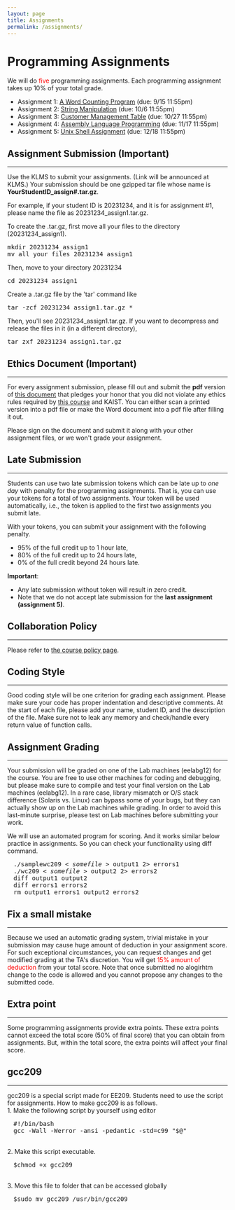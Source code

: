 ```yaml
---
layout: page
title: Assignments
permalink: /assignments/
---
```


<h1> Programming Assignments </h1>

<p>
We will do <font color="#FF0000">five</font> programming
assignments. Each programming assignment takes up 10% of your total grade.
</p>

<ul>
<li> Assignment 1:
<a href="assignment1/index.html"> A Word Counting Program</a> (due: 9/15 11:55pm) </li>
<li> Assignment 2:
<a href="assignment2/index.html"> String Manipulation</a> (due: 10/6 11:55pm) </li>
<li> Assignment 3:
<a href="assignment3/index.html"> Customer Management Table</a> (due: 10/27 11:55pm) </li>
<li> Assignment 4:
<a href="assignment4/index.html"> Assembly Language Programming</a> (due: 11/17 11:55pm) </li>
<li> Assignment 5:
<a href="assignment5/index.html"> Unix Shell Assignment</a> (due: 12/18 11:55pm) </li>
</ul>

<!-- 2023 ### SPRING Schedule ###
<ul>
<li> Assignment 1:
<a href="assignment1/index.html"> A Word Counting Program</a> (due: 03/15 11:55pm) </li>
<li> Assignment 2:
<a href="assignment2/index.html"> String Manipulation</a> (due: 04/02 11:55pm) </li>
<li> Assignment 3:
<a href="assignment3/index.html"> Customer Management Table</a> (due: 04/24 11:55pm) </li>
<li> Assignment 4:
<a href="assignment4/index.html"> Assembly Language Programming</a> (due: 05/21 11:55pm) </li>
<li> Assignment 5:
<a href="assignment5/index.html"> Unix Shell Assignment</a> (due: 06/11 11:55pm) </li>
</ul> -->

<h2> Assignment Submission (Important) </h2>
<hr>

<p>
Use the KLMS to submit your
assignments. (Link will be announced at KLMS.) Your submission should be one gzipped tar file whose name is <b>YourStudentID_assign#.tar.gz</b>.

For example, if your student ID is 20231234, and it is for assignment #1,
please name the file as 20231234_assign1.tar.gz.

</p><p>
To create the .tar.gz, first move all your files to the directory (20231234_assign1).
</p>

<p>
<pre class="ui message">
mkdir 20231234_assign1
mv all_your_files 20231234_assign1
</pre>

</p><p>
Then, move to your directory 20231234

</p>
<pre class="ui message">
cd 20231234_assign1
</pre>

<p>
Create a .tar.gz file by the 'tar' command like

</p><p>
<pre class="ui message">
tar -zcf 20231234_assign1.tar.gz *
</pre>

</p><p>
Then, you'll see  20231234_assign1.tar.gz. If you want to decompress and release the files in it (in a different directory),

</p>
<pre class="ui message">
tar zxf 20231234_assign1.tar.gz
</pre>

<h2> Ethics Document (Important) </h2>
<hr>

<p>
For every assignment submission, please fill out and submit
the <b>pdf</b> version of <a href="../assignments/EthicsOath.docx">this
document</a> that pledges your honor that you did not violate any
ethics rules required by <a href="../policy">this course</a> and
KAIST.  You can either scan a printed version into a pdf file or make
the Word document into a pdf file after filling it out.

</p><p>
Please sign on the document and submit it along with your other
assignment files, or we won't grade your assignment.


</p><h2> Late Submission </h2>
<hr>
<p>
Students can use two late submission tokens which can be late up
to <i>one day</i> with penalty for the programming assignments.
That is, you can use your tokens for a total of two assignments.
Your token will be used automatically, i.e., the token is applied
to the first two assignments you submit late.

With your tokens, you can submit your assignment with the following penalty.
</p><ul>
<li> 95% of the full credit up to 1 hour late,
</li><li> 80% of the full credit up to 24 hours late,
</li><li>  0% of the full credit beyond 24 hours late.
</li></ul>

<p> <b>Important</b>:
<ul>
<li> Any late submission without token will result in zero credit.
</li><li> Note that we do not accept late submission for the <b>last
assignment (assignment 5)</b>.
</li></ul>
</p>

<h2> Collaboration Policy </h2>
<hr>

<p>
Please refer to <a href="../policy">the course policy page</a>.


</p><h2> Coding Style </h2>
<hr>

<p>
Good coding style will be one criterion for grading each
assignment. Please make sure your code has proper indentation and
descriptive comments. At the start of each file, please add your name,
student ID, and the description of the file. Make sure not to leak
any memory and check/handle every return value of function calls.
</p>

<h2> Assignment Grading </h2>
<hr>

<p>
Your submission will be graded on one of the Lab machines (eelabg12) for the
course. You are free to use other machines for coding and debugging,
but please make sure to compile and test your final version on the Lab
machines (eelabg12). In a rare case, library mismatch or O/S stack difference
(Solaris vs. Linux) can bypass some of your bugs, but they can
actually show up on the Lab machines while grading. In order to avoid
this last-minute surprise, please test on Lab machines before
submitting your work.
</p>
<p>We will use an automated program for scoring.
And it works similar below practice in assignments.
So you can check your functionality using diff command.</p>

<div class="ui message" style="margin-left:1em;"><pre>./samplewc209 &lt; <em>somefile</em> &gt; output1 2&gt; errors1
./wc209 &lt; <em>somefile</em> &gt; output2 2&gt; errors2
diff output1 output2
diff errors1 errors2
rm output1 errors1 output2 errors2</pre>
</div>

<h2> Fix a small mistake </h2>
<hr>

<p>
Because we used an automatic grading system, trivial mistake in your submission
may cause huge amount of deduction in your assignment score.  For such
exceptional circumstances, you can request changes and get modified grading at
the TA's discretion.  You will get <font color="#FF0000">15% amount of
deduction</font> from your total score. Note that once submitted no alogirhtm change to the code is allowed and you cannot propose any changes to the submitted code.
</p>

<h2> Extra point </h2>
<hr>
<p>
Some programming assignments provide extra points. These extra points cannot exceed
the total score (50% of final score) that you can obtain from assignments. But, within the total score,
the extra points will affect your final score.
</p>

<h2> gcc209 </h2>
<hr>
<p>
gcc209 is a special script made for EE209. Students need to use the script for assignments. How to make gcc209 is as follows.
<br>1. Make the following script by yourself using editor
<div class="ui message" style="margin-left:1em;">
<pre>
#!/bin/bash
gcc -Wall -Werror -ansi -pedantic -std=c99 "$@"
</pre>
</div>
</p>
<br>2. Make this script executable.
<div class="ui message" style="margin-left:1em;">
<pre>
&#36;chmod +x gcc209
</pre>
</div>
<br>3. Move this file to folder that can be accessed globally
<div class="ui message" style="margin-left:1em;">
<pre>
&#36;sudo mv gcc209 /usr/bin/gcc209
</pre>
</div>

<script src="{{ "/vendor/moment.min.js" | relative_url }}"></script>
<script src="{{ "/vendor/ee209_assignment.js" | relative_url }}"></script>
